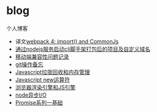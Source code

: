 # blog
个人博客
+ 译文[webpack 4: import() and CommonJs](https://github.com/WormGirl/blog/blob/master/webpack%204%20import()%20and%20CommonJs.md)
+ [通过nodejs服务启动cli脚手架打包后的项目及自定义域名](https://github.com/WormGirl/blog/blob/master/%E9%80%9A%E8%BF%87nodejs%E6%9C%8D%E5%8A%A1%E5%90%AF%E5%8A%A8cli%E8%84%9A%E6%89%8B%E6%9E%B6%E6%89%93%E5%8C%85%E5%90%8E%E7%9A%84%E9%A1%B9%E7%9B%AE%E5%8F%8A%E8%87%AA%E5%AE%9A%E4%B9%89%E5%9F%9F%E5%90%8D.md)
+ [移动端兼容性问题记录](https://github.com/WormGirl/blog/blob/master/%E7%A7%BB%E5%8A%A8%E7%AB%AF%E5%85%BC%E5%AE%B9%E6%80%A7%E9%97%AE%E9%A2%98%E8%AE%B0%E5%BD%95.md)
+ [git操作备忘](https://github.com/WormGirl/blog/blob/master/git%E5%B8%B8%E7%94%A8%E6%93%8D%E4%BD%9C%E5%A4%87%E5%BF%98.md)
+ [Javascript垃圾回收和内存管理](https://github.com/WormGirl/blog/blob/master/%E5%9E%83%E5%9C%BE%E5%9B%9E%E6%94%B6%26%E5%86%85%E5%AD%98%E7%AE%A1%E7%90%86.md)
+ [Javascript new运算符](https://github.com/WormGirl/blog/blob/master/new%E8%BF%90%E7%AE%97%E7%AC%A6.md)
+ [浏览器渲染引擎和JS引擎](https://github.com/WormGirl/blog/blob/master/%E6%B5%8F%E8%A7%88%E5%99%A8%E6%B8%B2%E6%9F%93%E5%BC%95%E6%93%8E%E5%92%8CJS%E5%BC%95%E6%93%8E.md)
+ [node异步I/O](https://github.com/WormGirl/blog/blob/master/node%E5%BC%82%E6%AD%A5IO.md)
+ [Promise系列一基础](https://github.com/WormGirl/blog/blob/master/Promise%E7%B3%BB%E5%88%97%E4%B8%80%E5%9F%BA%E7%A1%80.md)
